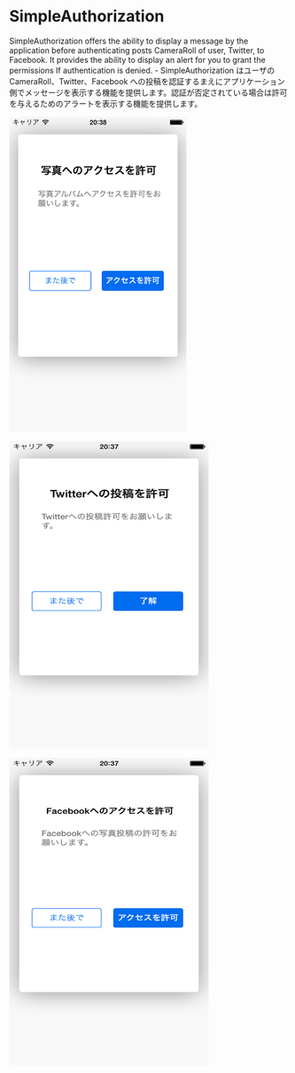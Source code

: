 SimpleAuthorization
===================

SimpleAuthorization offers the ability to display a message by the application before authenticating posts CameraRoll of user, Twitter, to Facebook. It provides the ability to display an alert for you to grant the permissions If authentication is denied. - SimpleAuthorization はユーザのCameraRoll、Twitter、Facebook への投稿を認証するまえにアプリケーション側でメッセージを表示する機能を提供します。認証が否定されている場合は許可を与えるためのアラートを表示する機能を提供します。


<img src="https://raw.githubusercontent.com/notoroid/SimpleAuthorization/master/Screenshots/ss01.png" style="width: 320px; height: 568px;" alt="SimpleAuthorization" /></a>

<img src="https://raw.githubusercontent.com/notoroid/SimpleAuthorization/master/Screenshots/ss02.png" style="width: 360px; height: 554px;" alt="SimpleAuthorization" /></a>

<img src="https://raw.githubusercontent.com/notoroid/SimpleAuthorization/master/Screenshots/ss03.png" style="width: 360px; height: 554px;" alt="SimpleAuthorization" /></a>
